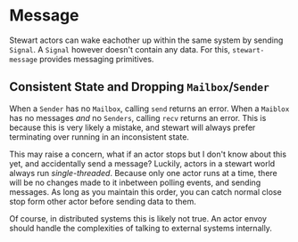 # Message

Stewart actors can wake eachother up within the same system by sending `Signal`.
A `Signal` however doesn't contain any data.
For this, `stewart-message` provides messaging primitives.

## Consistent State and Dropping `Mailbox`/`Sender`

When a `Sender` has no `Mailbox`, calling `send` returns an error.
When a `Maiblox` has no messages *and* no `Senders`, calling `recv` returns an error.
This is because this is very likely a mistake, and stewart will always prefer terminating over
running in an inconsistent state.

This may raise a concern, what if an actor stops but I don't know about this yet, and accidentally
send a message?
Luckily, actors in a stewart world always run *single-threaded*.
Because only one actor runs at a time, there will be no changes made to it inbetween polling
events, and sending messages.
As long as you maintain this order, you can catch normal close stop form other actor before sending
data to them.

Of course, in distributed systems this is likely not true.
An actor envoy should handle the complexities of talking to external systems internally.
